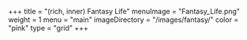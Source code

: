 +++
title = "(rich, inner) Fantasy Life"
menuImage = "Fantasy_Life.png"
weight = 1
menu = "main"
imageDirectory = "/images/fantasy/"
color = "pink"
type = "grid"
+++